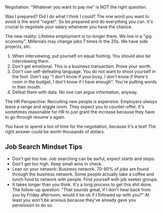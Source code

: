 Negotiation: "Whatever you want to pay me" is NOT the right question.

Was I prepared? Did I do what I think I could? The one word you want to avoid is the word "regret". So be prepared and do everything you can. It's crucial to negotiate your salary whenever you have the chance.

The new reality: Lifetime employment is no longer there. We live in a "gig economy". Millenials may change jobs 7 times in the 20s. We have side projects, etc.

1. When interviewing, put yourself on equal footing. You should also be interviewing them.
2. Don't get emotional. This is a business transaction. Prove your worth.
3. Don't use self-defeating language. You do not want to shoot yourself in the foot. Don't say "I don't know if your busy, I don't know if there's room in the budget, I don't know if I have enough". You're putting words in their mouth.
4. Defeat them with data. No one can argue information, anyway.

The HR Perspective: Recruiting new people is expensive. Employers _always_ leave a range and wiggle room. They expect you to counter-offer. It's sometimes reasonable for HR to just grant the increase because they have to go through resume`s again.

You have to spend a ton of time for the negotiation, because it's a test! The right answer could be worth thousands of dollars.

## Job Search Mindset Tips

- Don't get too low. Job searching can be awful, expect starts and stops.
- Don't get too high. Keep small wins in check.
- Lean on your network: Business network. 70-80% of jobs are found through the business network. Some people actually take a coffee and lunch fund to network with people. Find yourself with job seeker groups.
- It takes longer than you think. It's a long process to get this shit done. The follow-up question: "That sounds great, if I don't hear back from you by Friday afternoon, would it be ok if I followed up with you?" At least you won't be anxious because they've already gave you permission to do so.

